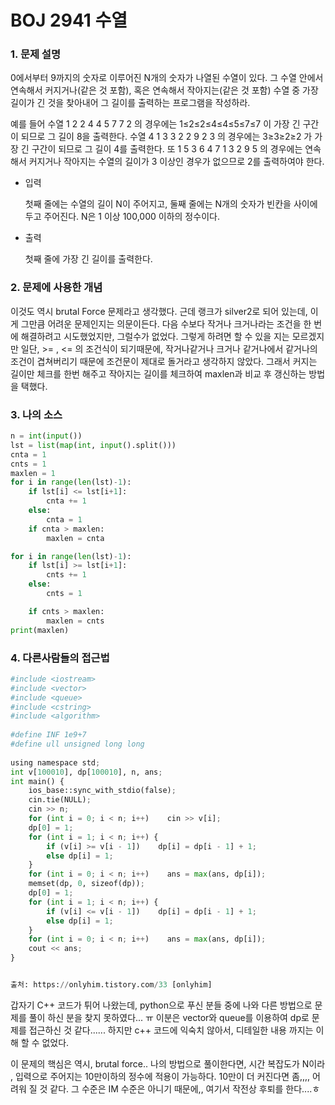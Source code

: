 # BOJ 2941 수열



### 1.  문제 설명

0에서부터 9까지의 숫자로 이루어진 N개의 숫자가 나열된 수열이 있다. 그 수열 안에서 연속해서 커지거나(같은 것 포함), 혹은 연속해서 작아지는(같은 것 포함) 수열 중 가장 길이가 긴 것을 찾아내어 그 길이를 출력하는 프로그램을 작성하라. 

예를 들어 수열 1 2 2 4 4 5 7 7 2 의 경우에는  1≤2≤2≤4≤4≤5≤7≤7 이 가장 긴 구간이 되므로 그 길이 8을 출력한다. 수열 4 1 3 3 2 2 9 2 3 의 경우에는 3≥3≥2≥2 가 가장 긴 구간이 되므로 그 길이 4를 출력한다. 또 1 5 3 6 4 7 1 3 2 9 5 의 경우에는 연속해서 커지거나 작아지는 수열의 길이가 3 이상인 경우가 없으므로 2를 출력하여야 한다.

- 입력 

  첫째 줄에는 수열의 길이 N이 주어지고, 둘째 줄에는 N개의 숫자가 빈칸을 사이에 두고 주어진다. N은 1 이상 100,000 이하의 정수이다.

- 출력

  첫째 줄에 가장 긴 길이를 출력한다.



### 2. 문제에 사용한 개념

이것도 역시 brutal Force 문제라고 생각했다. 근데 랭크가 silver2로 되어 있는데, 이게 그만큼 어려운 문제인지는 의문이든다. 다음 수보다 작거나 크거나라는 조건을 한 번에 해결하려고 시도했었지만, 그럴수가 없었다. 그렇게 하려면 할 수 있을 지는 모르겠지만 일단, >= , <= 의 조건식이 되기때문에, 작거나같거나 크거나 같거나에서 같거나의 조건이 겹쳐버리기 때문에 조건문이 제대로 돌거라고 생각하지 않았다. 그래서 커지는 길이만 체크를 한번 해주고 작아지는 길이를 체크하여 maxlen과 비교 후 갱신하는 방법을 택했다.

### 3. 나의 소스

```python
n = int(input())
lst = list(map(int, input().split()))
cnta = 1
cnts = 1
maxlen = 1
for i in range(len(lst)-1):
    if lst[i] <= lst[i+1]:
        cnta += 1
    else:
        cnta = 1
    if cnta > maxlen:
        maxlen = cnta

for i in range(len(lst)-1):
    if lst[i] >= lst[i+1]:
        cnts += 1
    else:
        cnts = 1

    if cnts > maxlen:
        maxlen = cnts
print(maxlen)

```



### 4. 다른사람들의 접근법

```python
#include <iostream>
#include <vector>
#include <queue>
#include <cstring>
#include <algorithm>
 
#define INF 1e9+7
#define ull unsigned long long
 
using namespace std;
int v[100010], dp[100010], n, ans;
int main() {
    ios_base::sync_with_stdio(false);
    cin.tie(NULL);
    cin >> n;
    for (int i = 0; i < n; i++)    cin >> v[i];
    dp[0] = 1;
    for (int i = 1; i < n; i++) {
        if (v[i] >= v[i - 1])    dp[i] = dp[i - 1] + 1;
        else dp[i] = 1;
    }
    for (int i = 0; i < n; i++)    ans = max(ans, dp[i]);
    memset(dp, 0, sizeof(dp));
    dp[0] = 1;
    for (int i = 1; i < n; i++) {
        if (v[i] <= v[i - 1])    dp[i] = dp[i - 1] + 1;
        else dp[i] = 1;
    }
    for (int i = 0; i < n; i++)    ans = max(ans, dp[i]);
    cout << ans;
}


출처: https://onlyhim.tistory.com/33 [onlyhim]
```

갑자기 C++ 코드가 튀어 나왔는데, python으로 푸신 분들 중에 나와 다른 방법으로 문제를 풀이 하신 분을 찾지 못하였다... ㅠ 이분은 vector와 queue를 이용하여 dp로 문제를 접근하신 것 같다...... 하지만 	c++ 코드에 익숙치 않아서, 디테일한 내용 까지는 이해 할 수 없었다. 

이 문제의 핵심은 역시, brutal force.. 나의 방법으로 풀이한다면, 시간 복잡도가 N이라 , 입력으로 주어지는 10만이하의 정수에 적용이 가능하다. 10만이 더 커진다면 좀,,,, 어려워 질 것 같다. 그 수준은 IM 수준은 아니기 때문에,, 여기서 작전상 후퇴를 한다....ㅎ



